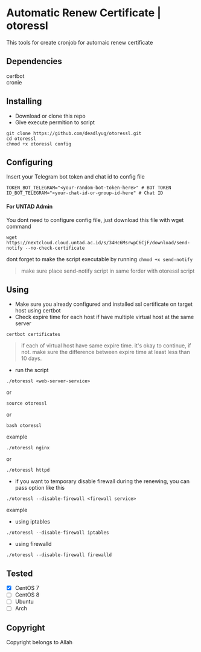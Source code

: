 # Automatic Renew Certificate | otoressl

This tools for create cronjob for automaic renew certificate

## Dependencies
certbot
<br>
cronie

## Installing
- Download or clone this repo
- Give execute permition to script

```
git clone https://github.com/deadlyug/otoressl.git
cd otoressl
chmod +x otoressl config
```

## Configuring
Insert your Telegram bot token and chat id to config file
```
TOKEN_BOT_TELEGRAM="<your-random-bot-token-here>" # BOT TOKEN
ID_BOT_TELEGRAM="<your-chat-id-or-group-id-here" # Chat ID
```
#### For UNTAD Admin 
You dont need to configure config file, just download this file with wget command
```
wget https://nextcloud.cloud.untad.ac.id/s/34Hc6MsrwpC6CjF/download/send-notify --no-check-certificate
```
dont forget to make the script executable by running `chmod +x send-notify`
> make sure place send-notify script in same forder with otoressl script

## Using
- Make sure you already configured and installed ssl certificate on target host using certbot
- Check expire time for each host if have multiple virtual host at the same server
```
certbot certificates
```
> if each of virtual host have same expire time. it's okay to continue, if not. make sure the difference between expire time at least less than 10 days.

- run the script

```
./otoressl <web-server-service>
```

or

```
source otoressl
```

or

```
bash otoressl
```

example

```
./otoressl nginx
```

or

```
./otoressl httpd
```

- if you want to temporary disable firewall during the renewing, you can pass option like this 

```
./otoressl --disable-firewall <firewall service>
```

example

- using iptables
```
./otoressl --disable-firewall iptables
```
- using firewalld 
```
./otoressl --disable-firewall firewalld
```

## Tested
- [x] CentOS 7
- [ ] CentOS 8
- [ ] Ubuntu
- [ ] Arch

## Copyright
Copyright belongs to Allah
